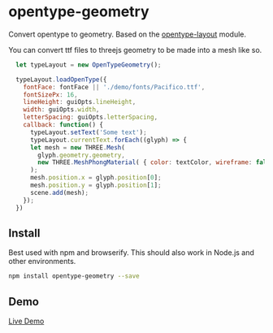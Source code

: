 # opentype-geometry
Convert opentype to geometry. Based on the [opentype-layout](https://www.npmjs.com/package/opentype-layout) module.

You can convert ttf files to threejs geometry to be made into a mesh like so.
```javascript
  let typeLayout = new OpenTypeGeometry();

  typeLayout.loadOpenType({
    fontFace: fontFace || './demo/fonts/Pacifico.ttf',
    fontSizePx: 16,
    lineHeight: guiOpts.lineHeight,
    width: guiOpts.width,
    letterSpacing: guiOpts.letterSpacing,
    callback: function() {
      typeLayout.setText('Some text');
      typeLayout.currentText.forEach((glyph) => {
      let mesh = new THREE.Mesh(
        glyph.geometry.geometry, 
        new THREE.MeshPhongMaterial( { color: textColor, wireframe: false }) 
      );
      mesh.position.x = glyph.position[0];
      mesh.position.y = glyph.position[1];
      scene.add(mesh);
    });
  })
```

## Install 

Best used with npm and browserify. This should also work in Node.js and other environments.

```sh
npm install opentype-geometry --save
```
## Demo 

[Live Demo](http://nascherman.github.io/open-type-layout/)


